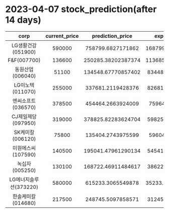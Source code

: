 # 2023-04-07 stock_prediction(after 14 days)

|   corp   |   current_price   |   prediction_price   |   expected_profit   |
|:--------:|:-----------------:|:--------------------:|:-------------------:|
|LG생활건강(051900)|590000|758799.6827171862|168799.68271718617|
|F&F(007700)|136600|250285.38202387374|113685.38202387374|
|동원산업(006040)|51100|134548.67770857402|83448.67770857402|
|LG이노텍(011070)|255000|337681.2119428376|82681.21194283757|
|엔씨소프트(036570)|378500|454464.2663924009|75964.2663924009|
|CJ제일제당(097950)|319000|378825.82283624704|59825.82283624704|
|SK케미칼(006120)|75800|135404.2743975599|59604.2743975599|
|미원에스씨(107590)|140500|195041.47961290134|54541.47961290134|
|녹십자(005250)|130100|168722.46911484617|38622.46911484617|
|LG에너지솔루션(373220)|580000|615233.3065549878|35233.306554987794|
|한솔케미칼(014680)|217500|248745.5097858571|31245.50978585711|
